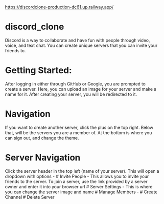 https://discordclone-production-dc61.up.railway.app/

# discord_clone

Discord is a way to collaborate and have fun with people through video, voice, and text chat. You can create unique servers that you can invite your friends to.

# Getting Started:

After logging in either through GitHub or Google, you are prompted to create a server. Here, you can upload an image for your server and make a name for it. After creating your server, you will be redirected to it.

# Navigation

If you want to create another server, click the plus on the top right. Below that, will be the servers you are a member of. At the bottom is where you can sign out, and change the theme.

# Server Navigation

Click the server header in the top left (name of your server). This will open a dropdown with options -
    # Invite People
      - This allows you to invite your friends to the server. To join a server, use the link provided by a server owner 
        and enter it into your browser url
    # Server Settings
      - This is where you can change the server image and name
    # Manage Members
      - 
    # Create Channel
    # Delete Server 
